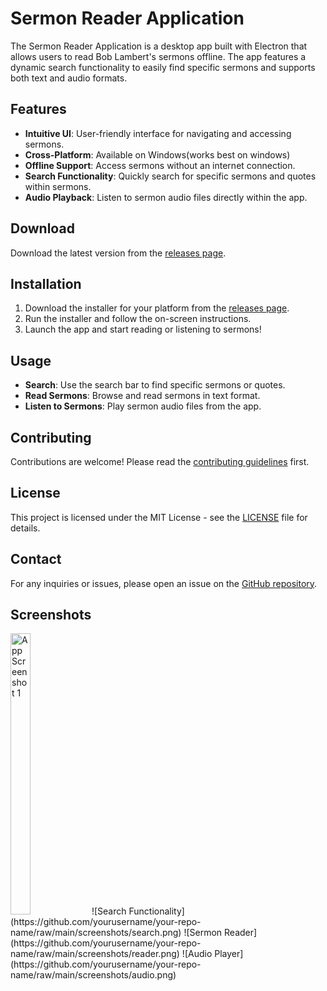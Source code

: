 # Sermon Reader Application

The Sermon Reader Application is a desktop app built with Electron that allows users to read Bob Lambert's sermons offline. The app features a dynamic search functionality to easily find specific sermons and supports both text and audio formats.

## Features
- **Intuitive UI**: User-friendly interface for navigating and accessing sermons.
- **Cross-Platform**: Available on Windows(works best on windows)
- **Offline Support**: Access sermons without an internet connection.
- **Search Functionality**: Quickly search for specific sermons and quotes within sermons.
- **Audio Playback**: Listen to sermon audio files directly within the app.

## Download

Download the latest version from the [releases page](https://github.com/codeDeSyntax/Electron-React-App/releases).

## Installation

1. Download the installer for your platform from the [releases page](https://github.com/yourusername/your-repo-name/releases).
2. Run the installer and follow the on-screen instructions.
3. Launch the app and start reading or listening to sermons!

## Usage

- **Search**: Use the search bar to find specific sermons or quotes.
- **Read Sermons**: Browse and read sermons in text format.
- **Listen to Sermons**: Play sermon audio files from the app.

## Contributing

Contributions are welcome! Please read the [contributing guidelines](CONTRIBUTING.md) first.

## License

This project is licensed under the MIT License - see the [LICENSE](LICENSE) file for details.

## Contact

For any inquiries or issues, please open an issue on the [GitHub repository](https://github.com/yourusername/your-repo-name/issues).

## Screenshots

 <img src="notes.jpg" alt="App Screenshot 1" height='450vh' width="25%"/>
![Search Functionality](https://github.com/yourusername/your-repo-name/raw/main/screenshots/search.png)
![Sermon Reader](https://github.com/yourusername/your-repo-name/raw/main/screenshots/reader.png)
![Audio Player](https://github.com/yourusername/your-repo-name/raw/main/screenshots/audio.png)
